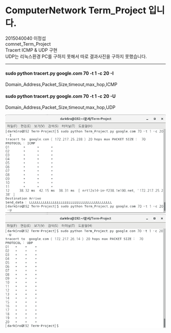 # ComputerNetwork Term_Project 입니다.
2015040040 이정섭 <br/>
comnet_Term_Project <br/>
Tracert ICMP & UDP 구현<br/>
UDP는 리눅스환경 PC를 구하지 못해서 따로 결과사진을 구하지 못했습니다.<br/>
***
#### sudo python tracert.py google.com 70 -t 1 -c 20 -I
Domain_Address,Packet_Size,timeout,max_hop,ICMP
#### sudo python tracert.py google.com 70 -t 1 -c 20 -U
Domain_Address,Packet_Size,timeout,max_hop,UDP 

![Alt text](/comnet_TermProject/ICMP_result.png)
![Alt text](/comnet_TermProject/UDP_result.png)
